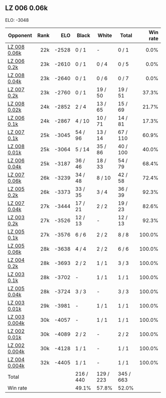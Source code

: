 ## LZ 006 0.06k ##

ELO: -3048

Opponent | Rank | ELO | Black | White | Total | Win rate
---------|-----:|----:|-------|-------|-------|-------:
[LZ 008 0.06k](LZ%20008%200.06k.md) | 22k | -2528 | 0 / 1 | - | 0 / 1 | 0.0%
[LZ 006 0.2k](LZ%20006%200.2k.md) | 23k | -2610 | 0 / 1 | 0 / 4 | 0 / 5 | 0.0%
[LZ 008 0.04k](LZ%20008%200.04k.md) | 23k | -2640 | 0 / 1 | 0 / 6 | 0 / 7 | 0.0%
[LZ 007 0.2k](LZ%20007%200.2k.md) | 23k | -2760 | 0 / 1 | 19 / 50 | 19 / 51 | 37.3%
[LZ 008 0.02k](LZ%20008%200.02k.md) | 24k | -2852 | 2 / 4 | 13 / 65 | 15 / 69 | 21.7%
[LZ 006 0.1k](LZ%20006%200.1k.md) | 24k | -2867 | 4 / 10 | 10 / 71 | 14 / 81 | 17.3%
[LZ 007 0.1k](LZ%20007%200.1k.md) | 25k | -3045 | 54 / 96 | 13 / 14 | 67 / 110 | 60.9%
[LZ 008 0.01k](LZ%20008%200.01k.md) | 25k | -3064 | 5 / 14 | 35 / 86 | 40 / 100 | 40.0%
[LZ 006 0.04k](LZ%20006%200.04k.md) | 25k | -3187 | 36 / 46 | 18 / 33 | 54 / 79 | 68.4%
[LZ 007 0.06k](LZ%20007%200.06k.md) | 26k | -3239 | 34 / 48 | 8 / 10 | 42 / 58 | 72.4%
[LZ 005 0.2k](LZ%20005%200.2k.md) | 26k | -3373 | 33 / 35 | 3 / 4 | 36 / 39 | 92.3%
[LZ 007 0.04k](LZ%20007%200.04k.md) | 27k | -3444 | 17 / 21 | 2 / 2 | 19 / 23 | 82.6%
[LZ 003 0.2k](LZ%20003%200.2k.md) | 27k | -3526 | 12 / 13 | - | 12 / 13 | 92.3%
[LZ 005 0.1k](LZ%20005%200.1k.md) | 27k | -3576 | 6 / 6 | 2 / 2 | 8 / 8 | 100.0%
[LZ 005 0.06k](LZ%20005%200.06k.md) | 28k | -3638 | 4 / 4 | 2 / 2 | 6 / 6 | 100.0%
[LZ 004 0.2k](LZ%20004%200.2k.md) | 28k | -3693 | 2 / 2 | 1 / 1 | 3 / 3 | 100.0%
[LZ 003 0.1k](LZ%20003%200.1k.md) | 28k | -3702 | - | 1 / 1 | 1 / 1 | 100.0%
[LZ 005 0.04k](LZ%20005%200.04k.md) | 28k | -3724 | 3 / 3 | - | 3 / 3 | 100.0%
[LZ 003 0.01k](LZ%20003%200.01k.md) | 29k | -3981 | - | 1 / 1 | 1 / 1 | 100.0%
[LZ 003 0.004k](LZ%20003%200.004k.md) | 30k | -4057 | - | 1 / 1 | 1 / 1 | 100.0%
[LZ 002 0.01k](LZ%20002%200.01k.md) | 30k | -4089 | 2 / 2 | - | 2 / 2 | 100.0%
[LZ 002 0.004k](LZ%20002%200.004k.md) | 30k | -4128 | 1 / 1 | - | 1 / 1 | 100.0%
[LZ 004 0.004k](LZ%20004%200.004k.md) | 32k | -4405 | 1 / 1 | - | 1 / 1 | 100.0%
Total | | | 216 / 440 | 129 / 223 | 345 / 663 | 
Win rate| | | 49.1% | 57.8% | 52.0% | 

